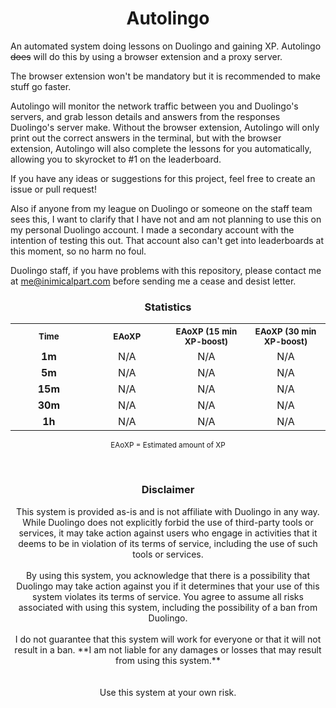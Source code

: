 <h1 align="center">Autolingo</h1>

An automated system doing lessons on Duolingo and gaining XP. Autolingo ~~does~~ will do this by using a browser extension and a proxy server.

The browser extension won't be mandatory but it is recommended to make stuff go faster.

Autolingo will monitor the network traffic between you and Duolingo's servers, and grab lesson details and answers from the responses Duolingo's server make.
Without the browser extension, Autolingo will only print out the correct answers in the terminal, but with the browser extension, Autolingo will also complete the lessons for you automatically, allowing you to skyrocket to #1 on the leaderboard.

If you have any ideas or suggestions for this project, feel free to create an issue or pull request!

Also if anyone from my league on Duolingo or someone on the staff team sees this, I want to clarify that I have not and am not planning to use this on my personal Duolingo account. I made a secondary account with the intention of testing this out. That account also can't get into leaderboards at this moment, so no harm no foul.

Duolingo staff, if you have problems with this repository, please contact me at <a href="me@inimicalpart.com">me@inimicalpart.com</a> before sending me a cease and desist letter.

<h3 align="center">Statistics</h3>

<table align="center">
    <tr><th width="175px"><sub>Time</sub></th><th width="175px"><sub>EAoXP</sub></th><th width="175px"><sub>EAoXP (15 min XP-boost)</sub></th><th width="175px"><sub>EAoXP (30 min XP-boost)</sub></th></tr>
    <tr><td align="center"><b>1m</b></td><td align="center">N/A</td><td align="center">N/A</td><td align="center">N/A</td></tr>
    <tr><td align="center"><b>5m</b></td><td align="center">N/A</td><td align="center">N/A</td><td align="center">N/A</td></tr>
    <tr><td align="center"><b>15m</b></td><td align="center">N/A</td><td align="center">N/A</td><td align="center">N/A</td></tr>
    <tr><td align="center"><b>30m</b></td><td align="center">N/A</td><td align="center">N/A</td><td align="center">N/A</td></tr>
    <tr><td align="center"><b>1h</b></td><td align="center">N/A</td><td align="center">N/A</td><td align="center">N/A</td></tr>
</table>
<p align="center"><sub>EAoXP = Estimated amount of XP</sub></p>
<br>
<h3 align="center">Disclaimer</h3>
<p align="center">
This system is provided as-is and is not affiliate with Duolingo in any way. While Duolingo does not explicitly forbid the use of third-party tools or services, it may take action against users who engage in activities that it deems to be in violation of its terms of service, including the use of such tools or services.<br><br>
By using this system, you acknowledge that there is a possibility that Duolingo may take action against you if it determines that your use of this system violates its terms of service. You agree to assume all risks associated with using this system, including the possibility of a ban from Duolingo.<br><br>
I do not guarantee that this system will work for everyone or that it will not result in a ban. **I am not liable for any damages or losses that may result from using this system.**<br><br><br>
Use this system at your own risk.
</p>
